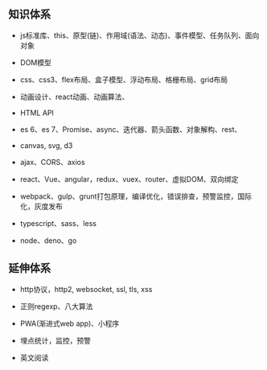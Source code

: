 ## 知识体系

* js标准库、this、原型(链)、作用域(语法、动态)、事件模型、任务队列、面向对象

* DOM模型

* css、css3、flex布局、盒子模型、浮动布局、格栅布局、grid布局

* 动画设计、react动画、动画算法、

* HTML API

* es 6、es 7、Promise、async、迭代器、箭头函数、对象解构、rest、

* canvas, svg, d3

* ajax、CORS、axios

* react、Vue、angular，redux、vuex、router、虚拟DOM、双向绑定

* webpack、gulp、grunt打包原理，编译优化，错误排查，预警监控，国际化，灰度发布

* typescript、sass、less

* node、deno、go

## 延伸体系

* http协议，http2, websocket, ssl, tls, xss

* 正则regexp、八大算法

* PWA(渐进式web app)、小程序

* 埋点统计，监控，预警

* 英文阅读
